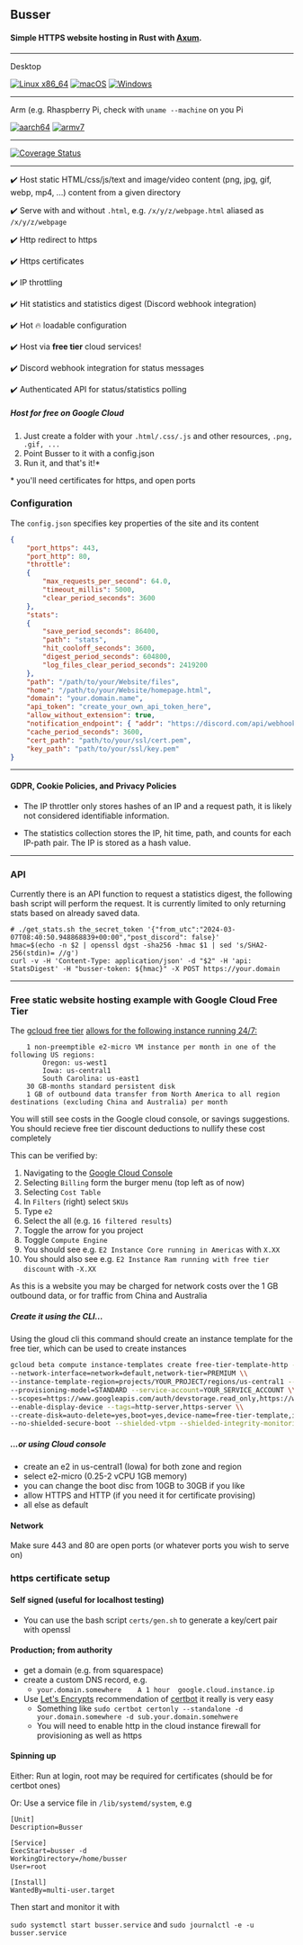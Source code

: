 ## Busser

#### Simple HTTPS website hosting in Rust with [Axum](https://github.com/tokio-rs/axum).

___
Desktop

[![Linux x86_64](https://github.com/JerboaBurrow/Busser/actions/workflows/build-and-test-linux.yml/badge.svg)](https://github.com/JerboaBurrow/Busser/actions/workflows/build-and-test-linux.yml) [![macOS](https://github.com/JerboaBurrow/Busser/actions/workflows/build-and-test-macos.yml/badge.svg)](https://github.com/JerboaBurrow/Busser/actions/workflows/build-and-test-macos.yml) [![Windows](https://github.com/JerboaBurrow/Busser/actions/workflows/build-and-test-windows.yml/badge.svg)](https://github.com/JerboaBurrow/Busser/actions/workflows/build-and-test-windows.yml) 
___
Arm (e.g. Rhaspberry Pi, check with ```uname --machine``` on you Pi

[![aarch64](https://github.com/JerboaBurrow/Busser/actions/workflows/build-and-test-aarch64.yml/badge.svg)](https://github.com/JerboaBurrow/Busser/actions/workflows/build-and-test-aarch64.yml) [![armv7](https://github.com/JerboaBurrow/Busser/actions/workflows/build-and-test-armv7.yml/badge.svg)](https://github.com/JerboaBurrow/Busser/actions/workflows/build-and-test-armv7.yml)
___

[![Coverage Status](https://coveralls.io/repos/github/JerboaBurrow/Busser/badge.svg?branch=main)](https://coveralls.io/github/JerboaBurrow/Busser?branch=main)
___
✔️ Host static HTML/css/js/text and image/video content (png, jpg, gif, webp, mp4, ...) content from a given directory

✔️ Serve with and without ```.html```, e.g. ```/x/y/z/webpage.html``` aliased as ```/x/y/z/webpage```

✔️ Http redirect to https

✔️ Https certificates

✔️ IP throttling

✔️ Hit statistics and statistics digest (Discord webhook integration)

✔️ Hot :fire: loadable configuration

✔️ Host via **free tier** cloud services!

✔️ Discord webhook integration for status messages

✔️ Authenticated API for status/statistics polling

##### Host for free on Google Cloud

1. Just create a folder with your ```.html/.css/.js``` and other resources, ```.png, .gif, ...```
2. Point Busser to it with a config.json
3. Run it, and that's it!*

\* you'll need certificates for https, and open ports

### Configuration

The ```config.json``` specifies key properties of the site and its content

```json
{
    "port_https": 443,
    "port_http": 80, 
    "throttle": 
    {
        "max_requests_per_second": 64.0, 
        "timeout_millis": 5000, 
        "clear_period_seconds": 3600
    },
    "stats": 
    {
        "save_period_seconds": 86400,
        "path": "stats",
        "hit_cooloff_seconds": 3600,
        "digest_period_seconds": 604800,
        "log_files_clear_period_seconds": 2419200
    },
    "path": "/path/to/your/Website/files",
    "home": "/path/to/your/Website/homepage.html",
    "domain": "your.domain.name",
    "api_token": "create_your_own_api_token_here",
    "allow_without_extension": true,
    "notification_endpoint": { "addr": "https://discord.com/api/webhooks/xxx/yyy" },
    "cache_period_seconds": 3600,
    "cert_path": "path/to/your/ssl/cert.pem",
    "key_path": "path/to/your/ssl/key.pem"
}
```
____

#### GDPR, Cookie Policies, and Privacy Policies

- The IP throttler only stores hashes of an IP and a request path, it is likely not considered identifiable information.

- The statistics collection stores the IP, hit time, path, and counts for each IP-path pair. The IP is stored as a hash value.
____

### API

Currently there is an API function to request a statistics digest, the following bash script will perform the request. It is currently limited to only returning stats based on already saved data.

```
# ./get_stats.sh the_secret_token '{"from_utc":"2024-03-07T08:40:50.948868839+00:00","post_discord": false}'
hmac=$(echo -n $2 | openssl dgst -sha256 -hmac $1 | sed 's/SHA2-256(stdin)= //g') 
curl -v -H 'Content-Type: application/json' -d "$2" -H 'api: StatsDigest' -H "busser-token: ${hmac}" -X POST https://your.domain
```
___

### Free static website hosting example with Google Cloud Free Tier

The [gcloud free tier](https://cloud.google.com/free?hl=en) [allows for the following instance running 24/7:](https://cloud.google.com/free/docs/free-cloud-features#compute)

```
    1 non-preemptible e2-micro VM instance per month in one of the following US regions:
        Oregon: us-west1
        Iowa: us-central1
        South Carolina: us-east1
    30 GB-months standard persistent disk
    1 GB of outbound data transfer from North America to all region destinations (excluding China and Australia) per month

```

You will still see costs in the Google cloud console, or savings suggestions. You should recieve free tier discount deductions to nullify these cost completely

This can be verified by:

1. Navigating to the [Google Cloud Console](https://console.cloud.google.com)
2. Selecting ```Billing``` form the burger menu (top left as of now)
3. Selecting ```Cost Table```
4. In ```Filters``` (right) select ```SKUs```
5. Type ```e2```
6. Select the all (e.g. ```16 filtered results```)
7. Toggle the arrow for you project
8. Toggle ```Compute Engine```
9. You should see e.g. ```E2 Instance Core running in Americas``` with ```X.XX```
10. You should also see e.g.  ```E2 Instance Ram running with free tier discount``` with ```-X.XX```

As this is a website you may be charged for network costs over the 1 GB outbound data, or for traffic from China and Australia

##### Create it using the CLI...

Using the gloud cli this command should create an instance template for the free tier, which can be used to create instances

```bash
gcloud beta compute instance-templates create free-tier-template-http --project=YOUR_PROJECT --machine-type=e2-micro \\
--network-interface=network=default,network-tier=PREMIUM \\
--instance-template-region=projects/YOUR_PROJECT/regions/us-central1 --maintenance-policy=MIGRATE \\
--provisioning-model=STANDARD --service-account=YOUR_SERVICE_ACCOUNT \\
--scopes=https://www.googleapis.com/auth/devstorage.read_only,https://www.googleapis.com/auth/logging.write,https://www.googleapis.com/auth/monitoring.write,https://www.googleapis.com/auth/servicecontrol,https://www.googleapis.com/auth/service.management.readonly,https://www.googleapis.com/auth/trace.append \\
--enable-display-device --tags=http-server,https-server \\
--create-disk=auto-delete=yes,boot=yes,device-name=free-tier-template,image=projects/debian-cloud/global/images/debian-11-bullseye-v20220719,mode=rw,size=30,type=pd-standard 
--no-shielded-secure-boot --shielded-vtpm --shielded-integrity-monitoring --reservation-affinity=any
```

##### ...or using Cloud console

- create an e2 in us-central1 (Iowa) for both zone and region
- select e2-micro (0.25-2 vCPU 1GB memory)
- you can change the boot disc from 10GB to 30GB if you like
- allow HTTPS and HTTP (if you need it for certificate provising)
- all else as default

#### Network

Make sure 443 and 80 are open ports (or whatever ports you wish to serve on)

### https certificate setup

#### Self signed (useful for localhost testing)

- You can use the bash script ```certs/gen.sh``` to generate a key/cert pair with openssl

#### Production; from authority

- get a domain (e.g. from squarespace)
- create a custom DNS record, e.g.
    - ```your.domain.somewhere    A	1 hour	google.cloud.instance.ip ```
- Use [Let's Encrypts](https://letsencrypt.org/) recommendation of [certbot](https://certbot.eff.org/) it really is very easy
    - Something like ```sudo certbot certonly --standalone -d your.domain.somewhere -d sub.your.domain.somehwere```
    - You will need to enable http in the cloud instance firewall for provisioning as well as https

#### Spinning up

Either: Run at login, root may be required for certificates (should be for certbot ones)
  
Or: Use a service file in ```/lib/systemd/system```, e.g

```
[Unit]
Description=Busser

[Service]
ExecStart=busser -d
WorkingDirectory=/home/busser
User=root

[Install]
WantedBy=multi-user.target
```

Then start and monitor it with

```sudo systemctl start busser.service``` and ```sudo journalctl -e -u busser.service```

